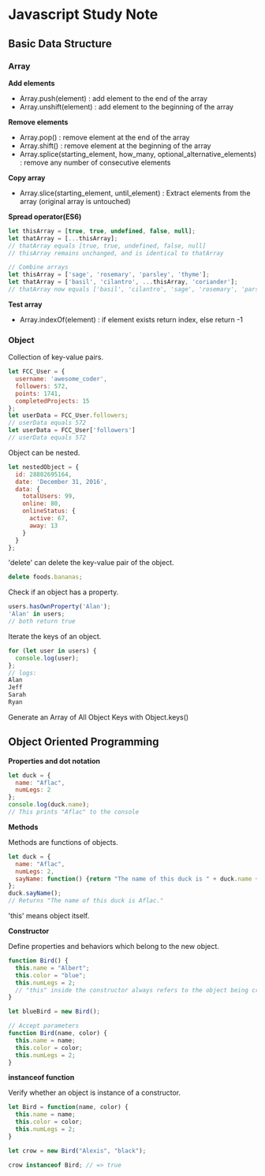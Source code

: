 # Javascript Study Note

## Basic Data Structure

### Array

**Add elements**
- Array.push(element) : add element to the end of the array
- Array.unshift(element) : add element to the beginning of the array

**Remove elements**
- Array.pop() : remove element at the end of the array
- Array.shift() : remove element at the beginning of the array
- Array.splice(starting_element, how_many, optional_alternative_elements) : remove any number of consecutive elements

**Copy array**
- Array.slice(starting_element, until_element) : Extract elements from the array (original array is untouched)

**Spread operator(ES6)**
```javascript
let thisArray = [true, true, undefined, false, null];
let thatArray = [...thisArray];
// thatArray equals [true, true, undefined, false, null]
// thisArray remains unchanged, and is identical to thatArray

// Combine arrays
let thisArray = ['sage', 'rosemary', 'parsley', 'thyme'];
let thatArray = ['basil', 'cilantro', ...thisArray, 'coriander'];
// thatArray now equals ['basil', 'cilantro', 'sage', 'rosemary', 'parsley', 'thyme', 'coriander']
```

**Test array**
- Array.indexOf(element) : if element exists return index, else return -1

### Object

Collection of key-value pairs.

```javascript
let FCC_User = {
  username: 'awesome_coder',
  followers: 572,
  points: 1741,
  completedProjects: 15
};
let userData = FCC_User.followers;
// userData equals 572
let userData = FCC_User['followers']
// userData equals 572
```

Object can be nested.

```javascript
let nestedObject = {
  id: 28802695164,
  date: 'December 31, 2016',
  data: {
    totalUsers: 99,
    online: 80,
    onlineStatus: {
      active: 67,
      away: 13
    }
  }
};
```

'delete' can delete the key-value pair of the object.

```javascript
delete foods.bananas;
```

Check if an object has a property.

```javascript
users.hasOwnProperty('Alan');
'Alan' in users;
// both return true
```

Iterate the keys of an object.

```javascript
for (let user in users) {
  console.log(user);
};
// logs:
Alan
Jeff
Sarah
Ryan
```

Generate an Array of All Object Keys with Object.keys()


## Object Oriented Programming

**Properties and dot notation**

```javascript
let duck = {
  name: "Aflac",
  numLegs: 2
};
console.log(duck.name);
// This prints "Aflac" to the console
```

**Methods**

Methods are functions of objects.

```javascript
let duck = {
  name: "Aflac",
  numLegs: 2,
  sayName: function() {return "The name of this duck is " + duck.name + ".";}
};
duck.sayName();
// Returns "The name of this duck is Aflac."
```

'this' means object itself.

**Constructor**

Define properties and behaviors which belong to the new object.

```javascript
function Bird() {
  this.name = "Albert";
  this.color = "blue";
  this.numLegs = 2;
  // "this" inside the constructor always refers to the object being created
}

let blueBird = new Bird();

// Accept parameters
function Bird(name, color) {
  this.name = name;
  this.color = color;
  this.numLegs = 2;
}
```

**instanceof function**

Verify whether an object is instance of a constructor.

```javascript
let Bird = function(name, color) {
  this.name = name;
  this.color = color;
  this.numLegs = 2;
}

let crow = new Bird("Alexis", "black");

crow instanceof Bird; // => true
```
